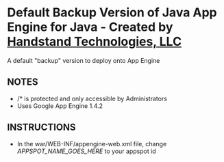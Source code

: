 # Default Backup Version of Java App Engine for Java - Created by [Handstand Technologies, LLC](http://handstandtech.com)

A default "backup" version to deploy onto App Engine

## NOTES

- /* is protected and only accessible by Administrators
- Uses Google App Engine 1.4.2

## INSTRUCTIONS

- In the war/WEB-INF/appengine-web.xml file, change *APPSPOT_NAME_GOES_HERE* to your appspot id
